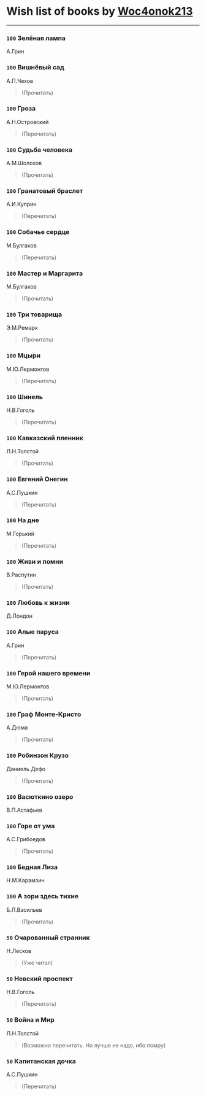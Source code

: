 # Wish list of books by [Woc4onok213](https://plus.google.com/u/0/103474005216004236389/)
---

### `100` Зелёная лампа
А.Грин

### `100` Вишнёвый сад
А.П.Чехов
> (Прочитать)

### `100` Гроза
А.Н.Островский
> (Перечитать)

### `100` Судьба человека
А.М.Шолохов
> (Прочитать)

### `100` Гранатовый браслет
А.И.Куприн
> (Перечитать)

### `100` Собачье сердце
М.Булгаков
> (Перечитать)

### `100` Мастер и Маргарита
М.Булгаков
> (Прочитать)

### `100` Три товарища
Э.М.Ремарк
> (Прочитать)

### `100` Мцыри
М.Ю.Лермонтов
> (Перечитать)

### `100` Шинель
Н.В.Гоголь
> (Перечитать)

### `100` Кавказский пленник
Л.Н.Толстой
> (Прочитать)

### `100` Евгений Онегин
А.С.Пушкин
> (Перечитать)

### `100` На дне
М.Горький
> (Перечитать)

### `100` Живи и помни
В.Распутин
> (Прочитать)

### `100` Любовь к жизни
Д.Лондон

### `100` Алые паруса
А.Грин
> (Перечитать)

### `100` Герой нашего времени
М.Ю.Лермонтов
> (Прочитать)

### `100` Граф Монте-Кристо
А.Дюма
> (Прочитать)

### `100` Робинзон Крузо
Даниель Дефо
> (Прочитать)

### `100` Васюткино озеро
В.П.Астафьев

### `100` Горе от ума
А.С.Грибоедов
> (Прочитать)

### `100` Бедная Лиза
Н.М.Карамзин

### `100` А зори здесь тихие
Б.Л.Васильев
> (Прочитать)

### `50` Очарованный странник
Н.Лесков
> (Уже читал)

### `50` Невский проспект
Н.В.Гоголь
> (Перечитать)

### `50` Война и Мир
Л.Н.Толстой
> (Возможно перечитать. Но лучше не надо, ибо помру)

### `50` Капитанская дочка
А.С.Пушкин
> (Перечитать)

